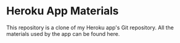 # Heroku App Materials

This repository is a clone of my Heroku app's Git repository. All the materials used by the app can be found here.

